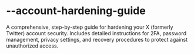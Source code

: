 # --account-hardening-guide
A comprehensive, step-by-step guide for hardening your X (formerly Twitter) account security. Includes detailed instructions for 2FA, password management, privacy settings, and recovery procedures to protect against unauthorized access.
